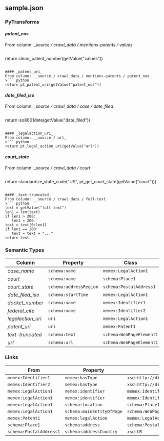 ## sample.json

### PyTransforms
#### _patent_nos_
From column: __source / crawl_data / mentions-patents / values_
>``` python
return clean_patent_number(getValue("values"))
```

#### _patent_uri_
From column: __source / crawl_data / mentions-patents / patent_nos_
>``` python
return pt_patent_uri(getValue("patent_nos"))
```

#### _date_filed_iso_
From column: __source / crawl_data / case / date_filed_
>``` python
return iso8601date(getValue("date_filed"))
```

#### _legalaction_uri_
From column: __source / url_
>``` python
return pt_legal_action_uri(getValue("url"))
```

#### _court_state_
From column: __source / crawl_data / court_
>``` python
return standardize_state_code("US", pt_get_court_state(getValue("court")))
```

#### _text-truncated_
From column: __source / crawl_data / full-text_
>``` python
text = getValue("full-text")
len1 = len(text)
if len1 > 200:
   len1 = 200
text = text[0:len1]
if len1 == 200:
   text = text + "..."
return text
```


### Semantic Types
| Column | Property | Class |
|  ----- | -------- | ----- |
| _case_name_ | `schema:name` | `memex:LegalAction1`|
| _court_ | `schema:name` | `schema:Place1`|
| _court_state_ | `schema:addressRegion` | `schema:PostalAddress1`|
| _date_filed_iso_ | `schema:startTime` | `memex:LegalAction1`|
| _docket_number_ | `schema:name` | `memex:Identifier1`|
| _federal_cite_ | `schema:name` | `memex:Identifier2`|
| _legalaction_uri_ | `uri` | `memex:LegalAction1`|
| _patent_uri_ | `uri` | `memex:Patent1`|
| _text-truncated_ | `schema:text` | `schema:WebPageElement1`|
| _url_ | `schema:url` | `schema:WebPageElement1`|


### Links
| From | Property | To |
|  --- | -------- | ---|
| `memex:Identifier1` | `memex:hasType` | `xsd:http://dig.isi.edu/patents/data/thesaurus/identifier/docketnumber`|
| `memex:Identifier2` | `memex:hasType` | `xsd:http://dig.isi.edu/patents/data/thesaurus/identifier/federalcite`|
| `memex:LegalAction1` | `memex:identifier` | `memex:Identifier1`|
| `memex:LegalAction1` | `memex:identifier` | `memex:Identifier2`|
| `memex:LegalAction1` | `schema:location` | `schema:Place1`|
| `memex:LegalAction1` | `schema:mainEntityOfPage` | `schema:WebPageElement1`|
| `memex:Patent1` | `memex:legalAction` | `memex:LegalAction1`|
| `schema:Place1` | `schema:address` | `schema:PostalAddress1`|
| `schema:PostalAddress1` | `schema:addressCountry` | `xsd:US`|
